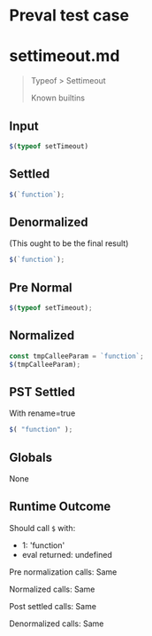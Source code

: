 # Preval test case

# settimeout.md

> Typeof > Settimeout
>
> Known builtins

## Input

`````js filename=intro
$(typeof setTimeout)
`````

## Settled


`````js filename=intro
$(`function`);
`````

## Denormalized
(This ought to be the final result)

`````js filename=intro
$(`function`);
`````

## Pre Normal


`````js filename=intro
$(typeof setTimeout);
`````

## Normalized


`````js filename=intro
const tmpCalleeParam = `function`;
$(tmpCalleeParam);
`````

## PST Settled
With rename=true

`````js filename=intro
$( "function" );
`````

## Globals

None

## Runtime Outcome

Should call `$` with:
 - 1: 'function'
 - eval returned: undefined

Pre normalization calls: Same

Normalized calls: Same

Post settled calls: Same

Denormalized calls: Same
